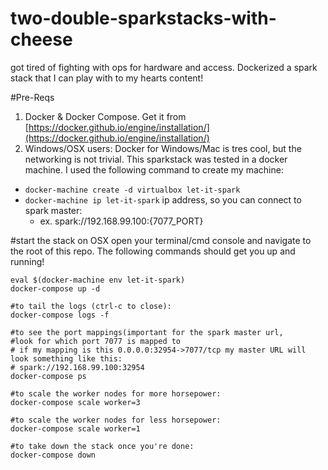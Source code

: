 # two-double-sparkstacks-with-cheese
got tired of fighting with ops for hardware and access.  Dockerized a spark stack that I can play with to my hearts content!

#Pre-Reqs
1. Docker & Docker Compose. Get it from [https://docker.github.io/engine/installation/](https://docker.github.io/engine/installation/)
2. Windows/OSX users: Docker for Windows/Mac is tres cool, but the networking is not trivial. This sparkstack was tested in a docker machine. I used the following command to create my machine: 
 * `docker-machine create -d virtualbox let-it-spark`
 * `docker-machine ip let-it-spark` ip address, so you can connect to spark master:
   * ex. spark://192.168.99.100:{7077_PORT}
 
#start the stack on OSX
 open your terminal/cmd console and navigate to the root of this repo. The following commands should get you up and running!
 ```
 eval $(docker-machine env let-it-spark)
 docker-compose up -d
 
 #to tail the logs (ctrl-c to close):
 docker-compose logs -f
 
 #to see the port mappings(important for the spark master url, 
 #look for which port 7077 is mapped to
 # if my mapping is this 0.0.0.0:32954->7077/tcp my master URL will look something like this:
 # spark://192.168.99.100:32954
 docker-compose ps
 
 #to scale the worker nodes for more horsepower:
 docker-compose scale worker=3
 
 #to scale the worker nodes for less horsepower: 
 docker-compose scale worker=1
 
 #to take down the stack once you're done:
 docker-compose down
 ```
 
 
